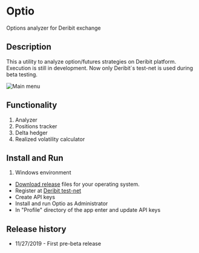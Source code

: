 # Optio

Options analyzer for Deribit exchange

## Description

This a utility to analyze option/futures strategies on Deribit platform. Execution is still in development.
Now only Deribit`s test-net is used during beta testing.

![Main menu](https://github.com/pavelkrolevets/optio/blob/master/pics/mainfeatures.png)
## Functionality
1. Analyzer
2. Positions tracker
3. Delta hedger
4. Realized volatility calculator

## Install and Run
1. Windows environment
- [Download release](https://github.com/pavelkrolevets/optio/releases/tag/v0.0.1) files for your operating system.
- Register at [Deribit test-net](https://test.deribit.com/)
- Create API keys
- Install and run Optio as Administrator
- In "Profile" directory of the app enter and update API keys

## Release history
- 11/27/2019 - First pre-beta release 

